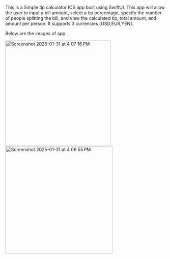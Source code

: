 This is a Simple tip calculator IOS app built using SwiftUI. 
This app will allow the user to input a bill amount, select a tip percentage, specify the number of people splitting the bill, and view the calculated tip, total amount, and amount per person.
It supports 3 currencies [USD,EUR,YEN].


Below are the images of app.

<img width="332" alt="Screenshot 2025-01-31 at 4 07 16 PM" src="https://github.com/user-attachments/assets/3020603a-d8de-452b-811a-ceffeed7570d" />


<img width="338" alt="Screenshot 2025-01-31 at 4 06 55 PM" src="https://github.com/user-attachments/assets/94174d72-e374-4590-85f4-2d1c8e1fc1ea" />

